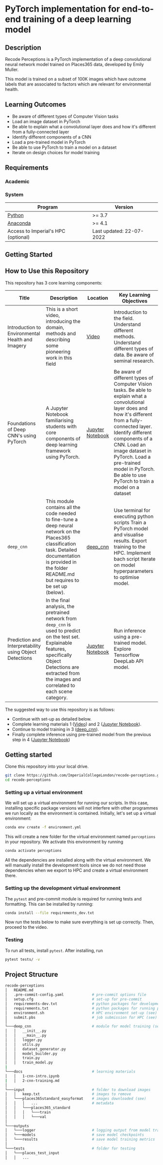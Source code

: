 # PyTorch implementation for end-to-end training of a deep learning model

## Description

Recode Perceptions is a PyTorch implementation of a deep convolutional neural network model trained on Places365 data, developed by Emily Muller.

This model is trained on a subset of 100K images which have outcome labels that are associated to factors which are relevant for environmental health.

## Learning Outcomes

- Be aware of different types of Computer Vision tasks
- Load an image dataset in PyTorch
- Be able to explain what a convolutional layer does and how it's different from a fully-connected layer
- Identify different components of a CNN
- Load a pre-trained model in PyTorch
- Be able to use PyTorch to train a model on a dataset
- Iterate on design choices for model training

## Requirements

### Academic

### System

| Program                                                    | Version                  |
| ---------------------------------------------------------- | ------------------------ |
| [Python](https://www.python.org/downloads/)                | >= 3.7                   |
| [Anaconda](https://www.anaconda.com/products/distribution) | >= 4.1                   |
| Access to Imperial's HPC (optional)                        | Last updated: 22-07-2022 |

## Getting Started

## How to Use this Repository

This repository has 3 core learning components:

| Title                                            | Description                                                                                                                                                                                                     | Location                                   | Key Learning Objectives                                                                                                                                                                                                                                                                                                           |
| ------------------------------------------------ | --------------------------------------------------------------------------------------------------------------------------------------------------------------------------------------------------------------- | ------------------------------------------ | --------------------------------------------------------------------------------------------------------------------------------------------------------------------------------------------------------------------------------------------------------------------------------------------------------------------------------- |
| Introduction to Environmental Health and Imagery | This is a short video, introducing the domain, methods and describing some pioneering work in this field                                                                                                        | [Video](https://youtu.be/-b92eKqxS0A)                             | Introduction to the field. Understand different methods. Understand different types of data. Be aware of seminal research.                                                                                                                                                                                                        |
| Foundations of Deep CNN's using PyTorch          | A Jupyter Notebook familiarising students with core components of deep learning framework using PyTorch.                                                                                                        | [Jupyter Notebook](docs/1-cnn-intro.ipynb) | Be aware of different types of Computer Vision tasks. Be able to explain what a convolutional layer does and how it's different from a fully-connected layer. Identify different components of a CNN. Load an image dataset in PyTorch. Load a pre-trained model in PyTorch. Be able to use PyTorch to train a model on a dataset |
| `deep_cnn`                                       | This module contains all the code needed to fine-tune a deep neural network on the Places365 classification task. Detailed documentation is provided in the folder README.md but requires to be set up (below). | [deep_cnn](docs/2-cnn-training.md)         | Use terminal for executing python scripts Train a PyTorch model and visualise results. Export training to the HPC. Implement bach script Iterate on model hyperparameters to optimise model.                                                                                                                                      |
| Prediction and Interpretability using Object Detections                                       | In the final analysis, the pretrained network from `deep_cnn` is used to predict on the test set. Explainable features, specifically Object Detections are extracted from the images and correlated to each scene category. |  [Jupyter Notebook](docs/3-cnn-prediction.ipynb)     | Run inference using a pre-trained model. Explore Tensorflow DeepLab API model.                                                                                                                                     |

The suggested way to use this repository is as follows:

- Continue with set-up as detailed below.
- Complete learning materials 1 ([Video](https://youtu.be/-b92eKqxS0A)) and 2 ([Jupyter Notebook](docs/1-cnn-intro.ipynb)).
- Continue to model training in 3 ([deep_cnn](docs/2-cnn-training.md)).
- Finally complete inference using pre-trained model from the previous step in 4 ([Jupyter Notebook](docs/3-cnn-prediction.ipynb))

## Getting started

Clone this repository into your local drive.

```sh
git clone https://github.com/ImperialCollegeLondon/recode-perceptions.git
cd recode-perceptions
```

### Setting up a virtual environment

We will set up a virtual environment for running our scripts. In this case, installing specific package versions will not interfere with other programmes we run locally as the environment is contained. Initially, let's set up a virtual environment:

```sh
conda env create -f environment.yml
```

This will create a new folder for the virtual environment named `perceptions` in your repository. We activate this environment by running

```sh
conda activate perceptions
```

All the dependencies are installed along with the virtual environment. We will manually install the development tools since we do not need those dependencies when we export to HPC and create a virtual environment there.

### Setting up the development virtual environment

The `pytest` and pre-commit module is required for running tests and formatting. This can be installed by running:

```sh
conda install --file requirements_dev.txt
```

Now run the tests below to make sure everything is set up correctly. Then, proceed to the video.

### Testing

To run all tests, install `pytest`. After installing, run

```sh
pytest tests/ -v
```

## Project Structure

```bash
recode-perceptions
│   README.md
│   .pre-commit-config.yaml             # pre-commit options file
│   setup.cfg                           # set-up for pre-commit
│   requirements-dev.txt                # python packages for development
│   requirements.txt                    # python packages for running programme
│   environment.sh                      # HPC environment set-up (see)
│   submit.pbs                          # job submission for HPC (see)
│
└───deep_cnn                            # module for model training (see)
│   │   __init__.py
│   │   __main__.py
│   │   logger.py
│   │   utils.py
│   │   dataset_generator.py
│   │   model_builder.py
│   │   train.py
│   │   train_model.py
|
└───docs                                # learning materials
│   │   1-cnn-intro.ipynb
|   │   2-cnn-training.md
│
└───input                               # folder to download images
│   │   keep.txt                        # images to remove
│   └───places365standard_easyformat    # images downloaded (see)
│   │   │   ...                         # metadata
│   │   └───places365_standard
│   │   │   └───train
│   │   │   └───val
│
└───outputs
│   └───logger                          # logging output from model training
│   └───models                          # save model checkpoints
│   └───results                         # save model training metrics
│
└───tests                               # folder for testing
│   └───places_test_input
│   │   ...
```
